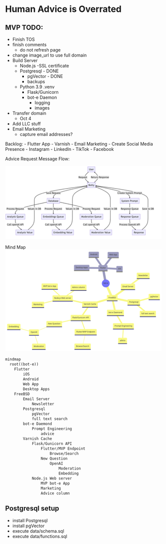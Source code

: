 # Human Advice is Overrated


## MVP TODO:

- Finish TOS
- finish comments
    - do not refresh page
- change image_url to use full domain
- Build Server
    - Node.js
        -SSL certificate
    - Postgresql - DONE
        - pgVector - DONE
        - backups
    - Python 3.9 .venv
        - Flask/Gunicorn
        - bot-e Daemon
            - logging
            - images
- Transfer domain
    - Oct 4
- Add LLC stuff
- Email Marketing
    - capture email addresses?

Backlog:
    - Flutter App
    - Varnish
    - Email Marketing
    - Create Social Media Presence
        - Instagram
        - LinkedIn
        - TikTok
        - Facebook

Advice Request Message Flow:

![Sequence Diagram](docs/bot-e_flow.png "Sequence Diagram")

Mind Map
![mindmap](docs/mindmap.png "mindmap")

```
mindmap
  root((bot-e))
    Flutter
        iOS
        Android
        Web App
        Desktop Apps
    FreeBSD
        Email Server
            Newsletter
        Postgresql
            pgVector
            full text search
        bot-e Daemond
            Prompt Engineering
                advice
        Varnish Cache
            Flask/Gunicorn API
                Flutter/MVP Endpoint
                    Browse/Search
                New Question
                    OpenAI
                        Moderation
                        Embedding
            Node.js Web server
                MVP bot-e App
                Marketing
                Advice column
```


## Postgresql setup

- install Postgresql
- install pgVector
- execute data/schema.sql
- execute data/functions.sql

